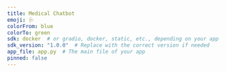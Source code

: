 ```yaml
---
title: Medical Chatbot
emoji: 🩺
colorFrom: blue
colorTo: green
sdk: docker  # or gradio, docker, static, etc., depending on your app
sdk_version: "1.0.0"  # Replace with the correct version if needed
app_file: app.py  # The main file of your app
pinned: false
---
```


